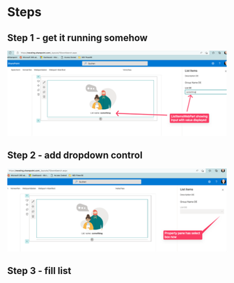 # Steps

## Step 1 - get it running somehow

![](step-1.png)

## Step 2 - add dropdown control

![](step-2.png)

## Step 3 - fill list
